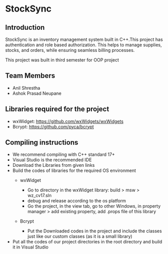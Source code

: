 # StockSync

## Introduction
StockSync is an inventory management system built in C++.This project has authentication and role based authorization. This helps to manage supplies, stocks, and orders, while ensuring seamless billing processes.

This project was built in third semester for OOP project

## Team Members
* Anil Shrestha
* Ashok Prasad Neupane

## Libraries required for the project
- wxWidget: https://github.com/wxWidgets/wxWidgets
- Bcrypt: https://github.com/pyca/bcrypt

## Compiling instructions
- We recommend compiling with C++ standard 17+
- Visual Studio is the recommended IDE
- Download the Libraries from given links
- Build the codes of libraries for the required OS environment
    - wxWidget
        - Go to directory in the wxWidget library: build > msw > wz_cv17.sln
        - debug and release according to the os platform
        - Go the project, in the view tab, go to other Windows, in property manager > add existing property, add .props file of this library
    
    - Bcrypt
        - Put the Downloaded codes in the project and include the classes just like our custom classes (as it is a small library)
- Put all the codes of our project directories in the root directory and build it in Visual Studio
